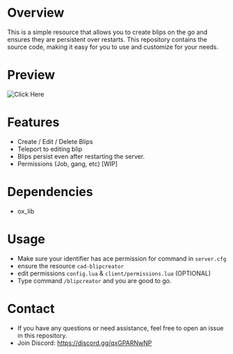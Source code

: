 # Overview
This is a simple resource that allows you to create blips on the go and ensures they are persistent over restarts. This repository contains the source code, making it easy for you to use and customize for your needs.

# Preview
![Click Here](https://img.youtube.com/vi/NK1RT8KVt5U/0.jpg)

# Features
- Create / Edit / Delete Blips
- Teleport to editing blip
- Blips persist even after restarting the server.
- Permissions (Job, gang, etc) [WIP]

# Dependencies
- ox_lib

# Usage
- Make sure your identifier has ace permission for command in `server.cfg`
- ensure the resource `cad-blipcreator`
- edit permissions `config.lua` & `client/permissions.lua` (OPTIONAL)
- Type command `/blipcreator` and you are good to go.

# Contact
- If you have any questions or need assistance, feel free to open an issue in this repository.
- Join Discord: https://discord.gg/qxGPARNwNP
